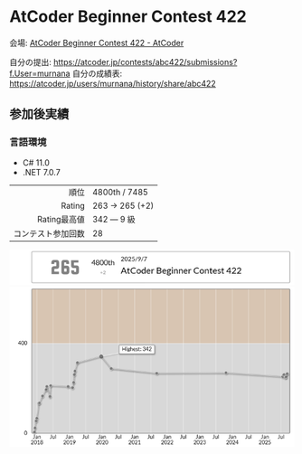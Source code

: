 # AtCoder Beginner Contest 422

会場: [AtCoder Beginner Contest 422 - AtCoder](https://atcoder.jp/contests/abc422)

自分の提出: https://atcoder.jp/contests/abc422/submissions?f.User=murnana
自分の成績表: https://atcoder.jp/users/murnana/history/share/abc422


## 参加後実績

### 言語環境
* C# 11.0
* .NET 7.0.7

|                    |                 |
| -----------------: | :-------------- |
|               順位 | 4800th / 7485  |
|             Rating | 263 → 265 (+2) |
|       Rating最高値 | 342 ― 9 級      |
| コンテスト参加回数 | 28              |

![ratingStatus](ratingStatus.png)
![ratingGraph](ratingGraph.png)
